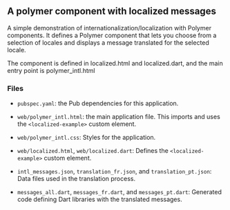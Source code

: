 ## A polymer component with localized messages

A simple demonstration of internationalization/localization
with Polymer components. It defines a Polymer component that lets you
choose from a selection of locales and displays a message translated
for the selected locale.

The component is defined in localized.html and localized.dart, and the
main entry point is polymer_intl.html

### Files

* `pubspec.yaml`: the Pub dependencies for this application.

* `web/polymer_intl.html`: the main application file. This imports and
uses the `<localized-example>` custom element.

* `web/polymer_intl.css`: Styles for the application.

* `web/localized.html`, `web/localized.dart`: Defines the 
`<localized-example>` custom element.

* `intl_messages.json`, `translation_fr.json`, and `translation_pt.json`:
Data files used in the translation process.

* `messages_all.dart`, `messages_fr.dart`, and `messages_pt.dart`:
Generated code defining Dart libraries with the translated messages.
